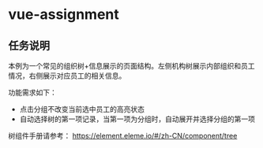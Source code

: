 # vue-assignment

## 任务说明

本例为一个常见的组织树+信息展示的页面结构。左侧机构树展示内部组织和员工情况，右侧展示对应员工的相关信息。

功能需求如下：

- 点击分组不改变当前选中员工的高亮状态
- 自动选择树的第一项记录，当第一项为分组时，自动展开并选择分组的第一项

树组件手册请参考： https://element.eleme.io/#/zh-CN/component/tree
